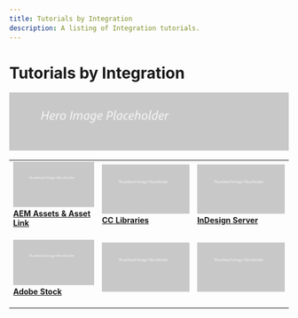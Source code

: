 ```yaml
---
title: Tutorials by Integration
description: A listing of Integration tutorials.
---
```


# Tutorials by Integration

![Tutorial Hero Image](../assets/hero_placeholder.png)

<table>
<tr>
 <td>
    <a href="aem.md">
      <img alt="AEM Assets & Asset Link" src="../assets/table_placeholder.png" />
    </a>
    <div>
    <a href="aem.md"><strong>AEM Assets & Asset Link</strong></a>
    </div>
    <br>
  </td>
  <td>
    <a href="cclibraries.md">
      <img alt="CC Libraries" src="../assets/table_placeholder.png" />
    </a>
    <div>
    <a href="cclibraries.md"><strong>CC Libraries</strong></a>
    </div>
    <br>
  </td>
  <td>
    <a href="indesignserver.md">
      <img alt="InDesign Server" src="../assets/table_placeholder.png" />
    </a>
    <div>
    <a href="indesignserver.md"><strong>InDesign Server</strong></a>
    </div>
    <br>
  </td>
</tr>
<tr>
  <td>
    <a href="stock.md">
      <img alt="Adobe Stock" src="../assets/table_placeholder.png" />
    </a>
    <div>
    <a href="stock.md"><strong>Adobe Stock</strong></a>
    </div>
    <br>
  </td>
  <td>
    <img alt="Spacer" src="../assets/table_placeholder.png" />
    <div>
    <br>
  </td>
  <td>
    <img alt="Spacer" src="../assets/table_placeholder.png" />
    <div>
    <br>
  </td> 
</tr>  
</table>